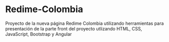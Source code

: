 # Redime-Colombia
Proyecto de la nueva página Redime Colombia utilizando herramientas para presentación de la parte front del proyecto utlizando HTML, CSS, JavaScript, Bootstrap y Angular
